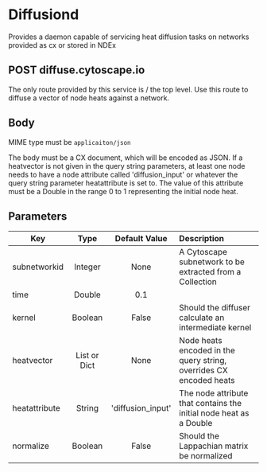 Diffusiond
==========
Provides a daemon capable of servicing heat diffusion tasks on networks provided as cx or stored in NDEx

POST diffuse.cytoscape.io
-------------------------
The only route provided by this service is / the top level. Use this route to diffuse a vector of node heats against a network.

Body
----

MIME type must be `applicaiton/json`

The body must be a CX document, which will be encoded as JSON. If a heatvector is not given in the query string parameters, at least
one node needs to have a node attribute called 'diffusion_input' or whatever the query string parameter heatattribute is set to. The value
of this attribute must be a Double in the range 0 to 1 representing the initial node heat.

Parameters
----------

| Key           | Type         | Default Value       | Description                                                        |
| ------------- | :----------: | :-----------------: | :----------------------------------------------------------------- |
| subnetworkid  | Integer      | None                | A Cytoscape subnetwork to be extracted from a Collection           |
| time          | Double       | 0.1                 |                                                                    |
| kernel        | Boolean      | False               | Should the diffuser calculate an intermediate kernel               |
| heatvector    | List or Dict | None                | Node heats encoded in the query string, overrides CX encoded heats |
| heatattribute | String       | 'diffusion_input'   | The node attribute that contains the initial node heat as a Double |
| normalize     | Boolean      | False               | Should the Lappachian matrix be normalized                         |
